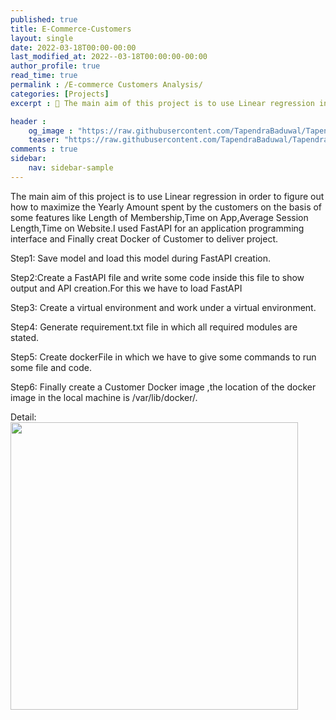 ```yaml
---
published: true
title: E-Commerce-Customers
layout: single
date: 2022-03-18T00:00-00:00
last_modified_at: 2022--03-18T00:00:00-00:00
author_profile: true
read_time: true
permalink : /E-commerce Customers Analysis/
categories: [Projects]
excerpt : 📝 The main aim of this project is to use Linear regression in order to figure out how to maximize the Yearly Amount spent by the customers on the basis of some features like Length of Membership,Time on App,Average Session Length,Time on Website.I used FastAPI for an application programming interface and Finally creat Docker of Customer to deliver project.

header :
    og_image : "https://raw.githubusercontent.com/TapendraBaduwal/TapendraBaduwal.github.io/master/images/API4.png"
    teaser: "https://raw.githubusercontent.com/TapendraBaduwal/TapendraBaduwal.github.io/master/images/API4.png"
comments : true
sidebar:
    nav: sidebar-sample
---
```


The main aim of this project is to use Linear regression in order to figure out how to maximize the Yearly Amount spent by the customers on the basis of some features like Length of Membership,Time on App,Average Session Length,Time on Website.I used FastAPI for an application programming interface and Finally creat Docker of Customer to deliver project.


Step1: Save model and load this model during FastAPI creation.

Step2:Create a FastAPI file and write some code inside this file to show output and API creation.For this we have to load FastAPI

Step3: Create a virtual environment and work under a virtual environment.

Step4: Generate requirement.txt file in which all required modules are stated.

Step5: Create dockerFile in which we have to give some commands to run some file and code.

Step6: Finally create a Customer Docker image ,the location of the docker image in the local machine is /var/lib/docker/.


Detail:
<a href="https://github.com/TapendraBaduwal/E-commerce-Customers"><img src="https://github-link-card.s3.ap-northeast-1.amazonaws.com/TapendraBaduwal/E-commerce-Customers.png" width="460px"></a>

